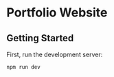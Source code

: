 # Portfolio Website

## Getting Started

First, run the development server:

```bash
npm run dev

```